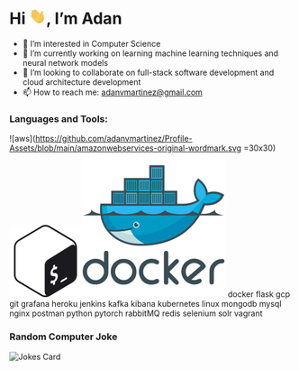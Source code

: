 # Hi <img src="https://github.com/adanvmartinez/Profile-Assets/blob/main/Hi.gif" width="30" >, I’m Adan
- 👀 I’m interested in Computer Science
- 🌱 I’m currently working on learning machine learning techniques and neural network models
- 💞️ I’m looking to collaborate on full-stack software development and cloud architecture development
- 📫 How to reach me: adanvmartinez@gmail.com

### Languages and Tools:
![aws](https://github.com/adanvmartinez/Profile-Assets/blob/main/amazonwebservices-original-wordmark.svg =30x30) ![bash](https://github.com/adanvmartinez/Profile-Assets/blob/main/bash.svg)![docker](https://github.com/adanvmartinez/Profile-Assets/blob/main/docker.svg) docker flask gcp git grafana heroku jenkins kafka kibana kubernetes linux mongodb mysql nginx postman python pytorch rabbitMQ redis selenium solr vagrant

### Random Computer Joke
 ![Jokes Card](https://readme-jokes.vercel.app/api?hideBorder)
<!---
adanvmartinez/adanvmartinez is a ✨ special ✨ repository because its `README.md` (this file) appears on your GitHub profile.
You can click the Preview link to take a look at your changes.
--->

